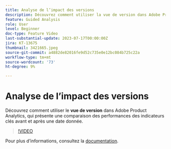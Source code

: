 ```yaml
---
title: Analyse de l’impact des versions
description: Découvrez comment utiliser la vue de version dans Adobe Product Analytics, qui présente une comparaison des performances des indicateurs clés avant et après une date donnée.
feature: Guided Analysis
role: User
level: Beginner
doc-type: Feature Video
last-substantial-update: 2023-07-17T00:00:00Z
jira: KT-13675
thumbnail: 3421665.jpeg
source-git-commit: a4882de82016fe9d52c735e0e12bc084b725c22a
workflow-type: tm+mt
source-wordcount: '73'
ht-degree: 9%

---
```



# Analyse de l’impact des versions

Découvrez comment utiliser le **vue de version** dans Adobe Product Analytics, qui présente une comparaison des performances des indicateurs clés avant et après une date donnée.

>[!VIDEO](https://video.tv.adobe.com/v/3421665/?learn=on)

Pour plus dʼinformations, consultez la [documentation](https://experienceleague.adobe.com/docs/analytics-platform/using/guided-analysis/impact/release.html).
